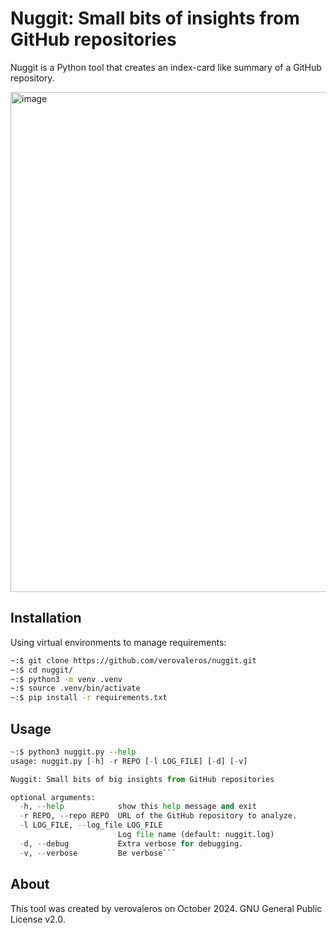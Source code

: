 # Nuggit: Small bits of insights from GitHub repositories

Nuggit is a Python tool that creates an index-card like summary of a GitHub repository.

<img width="800" alt="image" src="https://github.com/user-attachments/assets/719a880e-91b2-457b-a598-c9c9f9947d47">

## Installation

Using virtual environments to manage requirements:
```bash
~:$ git clone https://github.com/verovaleros/nuggit.git
~:$ cd nuggit/
~:$ python3 -m venv .venv
~:$ source .venv/bin/activate
~:$ pip install -r requirements.txt
```

## Usage
```python
~:$ python3 nuggit.py --help
usage: nuggit.py [-h] -r REPO [-l LOG_FILE] [-d] [-v]

Nuggit: Small bits of big insights from GitHub repositories

optional arguments:
  -h, --help            show this help message and exit
  -r REPO, --repo REPO  URL of the GitHub repository to analyze.
  -l LOG_FILE, --log_file LOG_FILE
                        Log file name (default: nuggit.log)
  -d, --debug           Extra verbose for debugging.
  -v, --verbose         Be verbose```
```

## About
This tool was created by verovaleros on October 2024. GNU General Public License v2.0.
